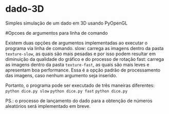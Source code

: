 # dado-3D
Simples simulação de um dado em 3D usando PyOpenGL

#Opcoes de argumentos para linha de comando

Existem duas opções de argumentos implementadas ao executar o programa via linha de comando.
  slow: carrega as imagens dentro da pasta ```texture-slow```, as quais são mais pesadas e por isso podem resultar em diminuição da qualidade do gráfico e do processo de rotação
  fast: carrega as imagens dentro da pasta ```texture-fast```, as quais são mais leves e apresentam boa performance. Essa é a opção padrão de processamento das imagens, caso nenhum argumento seja inserido.

Portanto, o programa pode ser executado de três maneiras diferentes:
  ```python dice.py slow```
  ```python dice.py fast```
  ```python dice.py```

PS.: o processo de lançamento do dado para a obtenção de números aleatórios será implementado em breve. 
